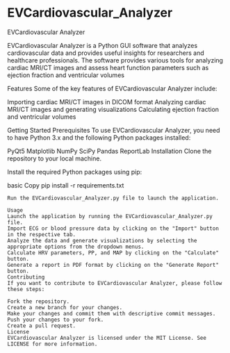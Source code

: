 # EVCardiovascular_Analyzer
EVCardiovascular Analyzer
 
EVCardiovascular Analyzer is a Python GUI software that analyzes cardiovascular data and provides useful insights for researchers and healthcare professionals. The software provides various tools for analyzing  cardiac MRI/CT images and assess heart function parameters such as ejection fraction and ventricular volumes

Features
Some of the key features of EVCardiovascular Analyzer include:

Importing cardiac MRI/CT images in DICOM format
Analyzing cardiac MRI/CT images and generating visualizations
Calculating ejection fraction and ventricular volumes


Getting Started
Prerequisites
To use EVCardiovascular Analyzer, you need to have Python 3.x and the following Python packages installed:

PyQt5
Matplotlib
NumPy
SciPy
Pandas
ReportLab
Installation
Clone the repository to your local machine.

Install the required Python packages using pip:

basic
Copy
pip install -r requirements.txt
```
Run the EVCardiovascular_Analyzer.py file to launch the application.

Usage
Launch the application by running the EVCardiovascular_Analyzer.py file.
Import ECG or blood pressure data by clicking on the "Import" button in the respective tab.
Analyze the data and generate visualizations by selecting the appropriate options from the dropdown menus.
Calculate HRV parameters, PP, and MAP by clicking on the "Calculate" button.
Generate a report in PDF format by clicking on the "Generate Report" button.
Contributing
If you want to contribute to EVCardiovascular Analyzer, please follow these steps:

Fork the repository.
Create a new branch for your changes.
Make your changes and commit them with descriptive commit messages.
Push your changes to your fork.
Create a pull request.
License
EVCardiovascular Analyzer is licensed under the MIT License. See LICENSE for more information.
